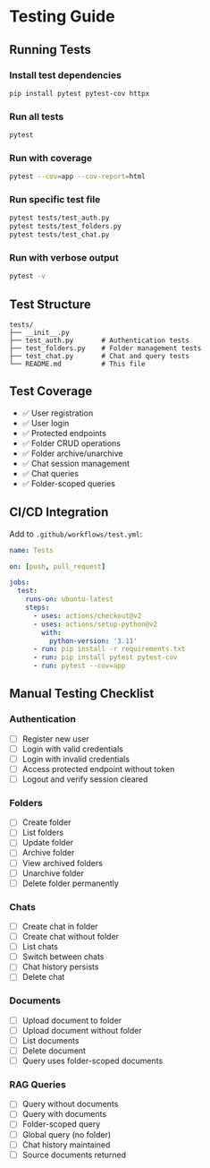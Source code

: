 # Testing Guide

## Running Tests

### Install test dependencies
```bash
pip install pytest pytest-cov httpx
```

### Run all tests
```bash
pytest
```

### Run with coverage
```bash
pytest --cov=app --cov-report=html
```

### Run specific test file
```bash
pytest tests/test_auth.py
pytest tests/test_folders.py
pytest tests/test_chat.py
```

### Run with verbose output
```bash
pytest -v
```

## Test Structure

```
tests/
├── __init__.py
├── test_auth.py       # Authentication tests
├── test_folders.py    # Folder management tests
├── test_chat.py       # Chat and query tests
└── README.md          # This file
```

## Test Coverage

- ✅ User registration
- ✅ User login
- ✅ Protected endpoints
- ✅ Folder CRUD operations
- ✅ Folder archive/unarchive
- ✅ Chat session management
- ✅ Chat queries
- ✅ Folder-scoped queries

## CI/CD Integration

Add to `.github/workflows/test.yml`:

```yaml
name: Tests

on: [push, pull_request]

jobs:
  test:
    runs-on: ubuntu-latest
    steps:
      - uses: actions/checkout@v2
      - uses: actions/setup-python@v2
        with:
          python-version: '3.11'
      - run: pip install -r requirements.txt
      - run: pip install pytest pytest-cov
      - run: pytest --cov=app
```

## Manual Testing Checklist

### Authentication
- [ ] Register new user
- [ ] Login with valid credentials
- [ ] Login with invalid credentials
- [ ] Access protected endpoint without token
- [ ] Logout and verify session cleared

### Folders
- [ ] Create folder
- [ ] List folders
- [ ] Update folder
- [ ] Archive folder
- [ ] View archived folders
- [ ] Unarchive folder
- [ ] Delete folder permanently

### Chats
- [ ] Create chat in folder
- [ ] Create chat without folder
- [ ] List chats
- [ ] Switch between chats
- [ ] Chat history persists
- [ ] Delete chat

### Documents
- [ ] Upload document to folder
- [ ] Upload document without folder
- [ ] List documents
- [ ] Delete document
- [ ] Query uses folder-scoped documents

### RAG Queries
- [ ] Query without documents
- [ ] Query with documents
- [ ] Folder-scoped query
- [ ] Global query (no folder)
- [ ] Chat history maintained
- [ ] Source documents returned
